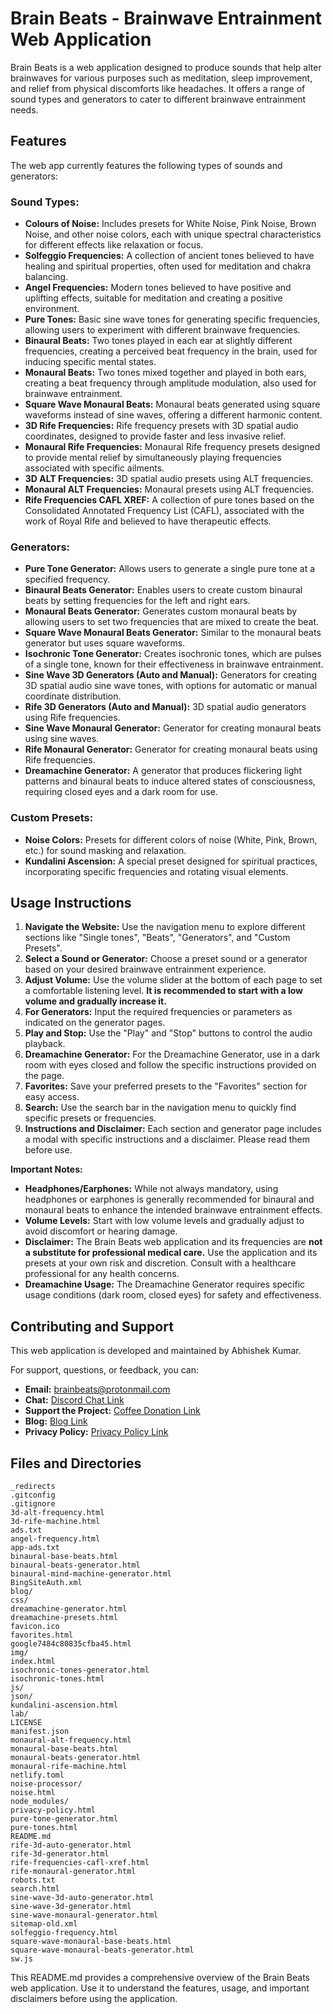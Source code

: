 # Brain Beats - Brainwave Entrainment Web Application

Brain Beats is a web application designed to produce sounds that help alter brainwaves for various purposes such as meditation, sleep improvement, and relief from physical discomforts like headaches. It offers a range of sound types and generators to cater to different brainwave entrainment needs.

## Features

The web app currently features the following types of sounds and generators:

### Sound Types:

*   **Colours of Noise:** Includes presets for White Noise, Pink Noise, Brown Noise, and other noise colors, each with unique spectral characteristics for different effects like relaxation or focus.
*   **Solfeggio Frequencies:** A collection of ancient tones believed to have healing and spiritual properties, often used for meditation and chakra balancing.
*   **Angel Frequencies:** Modern tones believed to have positive and uplifting effects, suitable for meditation and creating a positive environment.
*   **Pure Tones:** Basic sine wave tones for generating specific frequencies, allowing users to experiment with different brainwave frequencies.
*   **Binaural Beats:** Two tones played in each ear at slightly different frequencies, creating a perceived beat frequency in the brain, used for inducing specific mental states.
*   **Monaural Beats:** Two tones mixed together and played in both ears, creating a beat frequency through amplitude modulation, also used for brainwave entrainment.
*   **Square Wave Monaural Beats:** Monaural beats generated using square waveforms instead of sine waves, offering a different harmonic content.
*   **3D Rife Frequencies:** Rife frequency presets with 3D spatial audio coordinates, designed to provide faster and less invasive relief.
*   **Monaural Rife Frequencies:** Monaural Rife frequency presets designed to provide mental relief by simultaneously playing frequencies associated with specific ailments.
*   **3D ALT Frequencies:** 3D spatial audio presets using ALT frequencies.
*   **Monaural ALT Frequencies:** Monaural presets using ALT frequencies.
*   **Rife Frequencies CAFL XREF:** A collection of pure tones based on the Consolidated Annotated Frequency List (CAFL), associated with the work of Royal Rife and believed to have therapeutic effects.

### Generators:

*   **Pure Tone Generator:** Allows users to generate a single pure tone at a specified frequency.
*   **Binaural Beats Generator:** Enables users to create custom binaural beats by setting frequencies for the left and right ears.
*   **Monaural Beats Generator:** Generates custom monaural beats by allowing users to set two frequencies that are mixed to create the beat.
*   **Square Wave Monaural Beats Generator:** Similar to the monaural beats generator but uses square waveforms.
*   **Isochronic Tone Generator:** Creates isochronic tones, which are pulses of a single tone, known for their effectiveness in brainwave entrainment.
*   **Sine Wave 3D Generators (Auto and Manual):** Generators for creating 3D spatial audio sine wave tones, with options for automatic or manual coordinate distribution.
*   **Rife 3D Generators (Auto and Manual):** 3D spatial audio generators using Rife frequencies.
*   **Sine Wave Monaural Generator:** Generator for creating monaural beats using sine waves.
*   **Rife Monaural Generator:** Generator for creating monaural beats using Rife frequencies.
*   **Dreamachine Generator:** A generator that produces flickering light patterns and binaural beats to induce altered states of consciousness, requiring closed eyes and a dark room for use.

### Custom Presets:

*   **Noise Colors:** Presets for different colors of noise (White, Pink, Brown, etc.) for sound masking and relaxation.
*   **Kundalini Ascension:** A special preset designed for spiritual practices, incorporating specific frequencies and rotating visual elements.

## Usage Instructions

1.  **Navigate the Website:** Use the navigation menu to explore different sections like "Single tones", "Beats", "Generators", and "Custom Presets".
2.  **Select a Sound or Generator:** Choose a preset sound or a generator based on your desired brainwave entrainment experience.
3.  **Adjust Volume:** Use the volume slider at the bottom of each page to set a comfortable listening level. **It is recommended to start with a low volume and gradually increase it.**
4.  **For Generators:** Input the required frequencies or parameters as indicated on the generator pages.
5.  **Play and Stop:** Use the "Play" and "Stop" buttons to control the audio playback.
6.  **Dreamachine Generator:** For the Dreamachine Generator, use in a dark room with eyes closed and follow the specific instructions provided on the page.
7.  **Favorites:** Save your preferred presets to the "Favorites" section for easy access.
8.  **Search:** Use the search bar in the navigation menu to quickly find specific presets or frequencies.
9.  **Instructions and Disclaimer:** Each section and generator page includes a modal with specific instructions and a disclaimer. Please read them before use.

**Important Notes:**

*   **Headphones/Earphones:** While not always mandatory, using headphones or earphones is generally recommended for binaural and monaural beats to enhance the intended brainwave entrainment effects.
*   **Volume Levels:** Start with low volume levels and gradually adjust to avoid discomfort or hearing damage.
*   **Disclaimer:** The Brain Beats web application and its frequencies are **not a substitute for professional medical care.** Use the application and its presets at your own risk and discretion. Consult with a healthcare professional for any health concerns.
*   **Dreamachine Usage:** The Dreamachine Generator requires specific usage conditions (dark room, closed eyes) for safety and effectiveness.

## Contributing and Support

This web application is developed and maintained by Abhishek Kumar.

For support, questions, or feedback, you can:

*   **Email:** brainbeats@protonmail.com
*   **Chat:** [Discord Chat Link](https://discord.gg/JNRPJDFWdY)
*   **Support the Project:** [Coffee Donation Link](https://ko-fi.com/brainbeats)
*   **Blog:** [Blog Link](https://brain-beats.in/blog/)
*   **Privacy Policy:** [Privacy Policy Link](https://brain-beats.in/privacy-policy.html)

## Files and Directories

```
_redirects
.gitconfig
.gitignore
3d-alt-frequency.html
3d-rife-machine.html
ads.txt
angel-frequency.html
app-ads.txt
binaural-base-beats.html
binaural-beats-generator.html
binaural-mind-machine-generator.html
BingSiteAuth.xml
blog/
css/
dreamachine-generator.html
dreamachine-presets.html
favicon.ico
favorites.html
google7484c80835cfba45.html
img/
index.html
isochronic-tones-generator.html
isochronic-tones.html
js/
json/
kundalini-ascension.html
lab/
LICENSE
manifest.json
monaural-alt-frequency.html
monaural-base-beats.html
monaural-beats-generator.html
monaural-rife-machine.html
netlify.toml
noise-processor/
noise.html
node_modules/
privacy-policy.html
pure-tone-generator.html
pure-tones.html
README.md
rife-3d-auto-generator.html
rife-3d-generator.html
rife-frequencies-cafl-xref.html
rife-monaural-generator.html
robots.txt
search.html
sine-wave-3d-auto-generator.html
sine-wave-3d-generator.html
sine-wave-monaural-generator.html
sitemap-old.xml
solfeggio-frequency.html
square-wave-monaural-base-beats.html
square-wave-monaural-beats-generator.html
sw.js
```

This README.md provides a comprehensive overview of the Brain Beats web application. Use it to understand the features, usage, and important disclaimers before using the application.
